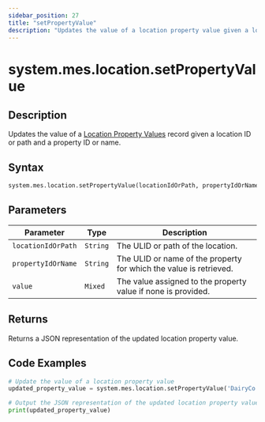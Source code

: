 ```yaml
---
sidebar_position: 27
title: "setPropertyValue"
description: "Updates the value of a location property value given a location object and a property object."
---
```


# system.mes.location.setPropertyValue

## Description

Updates the value of a [Location Property Values](../../data-model/location-model/location-property-value) record given 
a location ID or path and a property ID or name.

## Syntax
```python
system.mes.location.setPropertyValue(locationIdOrPath, propertyIdOrName, value)
```

## Parameters

| Parameter          | Type            | Description                                                        |
|--------------------|-----------------|--------------------------------------------------------------------|
| `locationIdOrPath` | `String`        | The ULID or path of the location.                                  |
| `propertyIdOrName` | `String`        | The ULID or name of the property for which the value is retrieved. |
| `value`            | `Mixed`         | The value assigned to the property value if none is provided.      |

## Returns

Returns a JSON representation of the updated location property value.

## Code Examples

```python
# Update the value of a location property value
updated_property_value = system.mes.location.setPropertyValue('DairyCo', 'Cows', 200)

# Output the JSON representation of the updated location property value
print(updated_property_value)
```